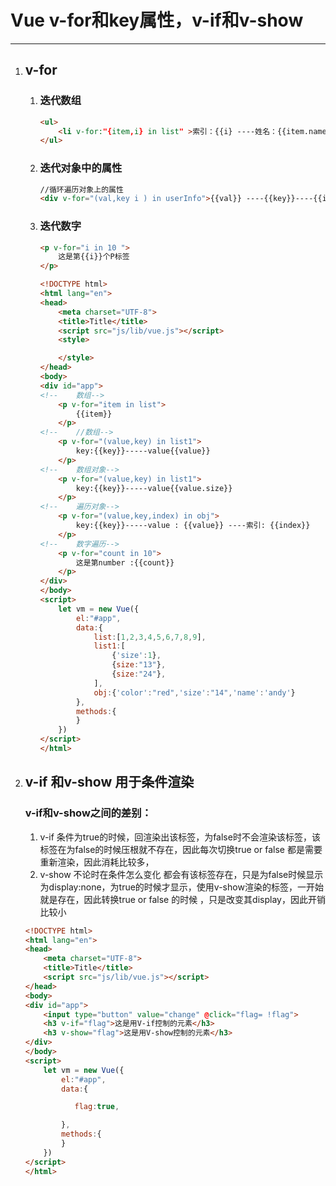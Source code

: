 # Vue v-for和key属性，v-if和v-show

---

1. ## v-for

   1. ### 迭代数组

      ~~~html
      <ul>
          <li v-for:"{item,i} in list" >索引：{{i} ----姓名：{{item.name}}----年龄：{{item.age}}</li>
      </ul>	
      ~~~

      

   2. ### 迭代对象中的属性

      ~~~html
      //循环遍历对象上的属性
      <div v-for="(val,key i ) in userInfo">{{val}} ----{{key}}----{{i}}</div>
      ~~~

      

   3. ### 迭代数字

      ~~~html
      <p v-for="i in 10 ">
          这是第{{i}}个P标签
      </p>
      ~~~

      

      ~~~html
      <!DOCTYPE html>
      <html lang="en">
      <head>
          <meta charset="UTF-8">
          <title>Title</title>
          <script src="js/lib/vue.js"></script>
          <style>
      
          </style>
      </head>
      <body>
      <div id="app">
      <!--    数组-->
          <p v-for="item in list">
              {{item}}
          </p>
      <!--    //数组-->
          <p v-for="(value,key) in list1">
              key:{{key}}-----value{{value}}
          </p>
      <!--    数组对象-->
          <p v-for="(value,key) in list1">
              key:{{key}}-----value{{value.size}}
          </p>
      <!--    遍历对象-->
          <p v-for="(value,key,index) in obj">
              key:{{key}}-----value : {{value}} ----索引: {{index}}
          </p>
      <!--    数字遍历-->
          <p v-for="count in 10">
              这是第number :{{count}}
          </p>
      </div>
      </body>
      <script>
          let vm = new Vue({
              el:"#app",
              data:{
                  list:[1,2,3,4,5,6,7,8,9],
                  list1:[
                      {'size':1},
                      {size:"13"},
                      {size:"24"},
                  ],
                  obj:{'color':"red",'size':"14",'name':'andy'}
              },
              methods:{
              }
          })
      </script>
      </html>
      ~~~

2. ## v-if 和v-show 用于条件渲染

   ### v-if和v-show之间的差别：

   1. v-if 条件为true的时候，回渲染出该标签，为false时不会渲染该标签，该标签在为false的时候压根就不存在，因此每次切换true or false 都是需要重新渲染，因此消耗比较多，
   2.  v-show 不论时在条件怎么变化 都会有该标签存在，只是为false时候显示为display:none，为true的时候才显示，使用v-show渲染的标签，一开始就是存在，因此转换true or false 的时候 ，只是改变其display，因此开销比较小

   

   ~~~html
   <!DOCTYPE html>
   <html lang="en">
   <head>
       <meta charset="UTF-8">
       <title>Title</title>
       <script src="js/lib/vue.js"></script>
   </head>
   <body>
   <div id="app">
       <input type="button" value="change" @click="flag= !flag">
       <h3 v-if="flag">这是用V-if控制的元素</h3>
       <h3 v-show="flag">这是用V-show控制的元素</h3>
   </div>
   </body>
   <script>
       let vm = new Vue({
           el:"#app",
           data:{
   
              flag:true,
   
           },
           methods:{
           }
       })
   </script>
   </html>
   ~~~

   

   

   

   


